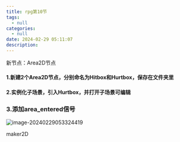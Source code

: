 ```yaml
---
title: rpg第10节
tags:
  - null
categories:
  - null
date: 2024-02-29 05:11:07
description:
---
```


新节点：Area2D节点

#### 1.新建2个Area2D节点，分别命名为Hitbox和Hurtbox，保存在文件夹里

#### 2.实例化子场景，引入Hurtbox，并打开子场景可编辑

### 3.添加area_entered信号

![image-20240229053324419](http://cdn.this0.com/blog/img/image-20240229053324419.png?OSSAccessKeyId=LTAI5tAje5MhbPSKCC6QdGZb&Expires=9000000001&Signature=B0zfVlVX7N6IUGJ8RI0SeCeHBx0=&x-oss-process=style/cdn.this0)

maker2D
